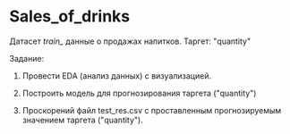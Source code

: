 # Sales_of_drinks

Датасет *train_* данные о продажах напитков. Таргет: "quantity"

Задание:

1) Провести EDA (анализ данных) с визуализацией.

2) Построить модель для прогнозирования таргета ("quantity")

3) Проскорений файл test_res.csv с проставленным прогнозируемым значением таргета ("quantity").
